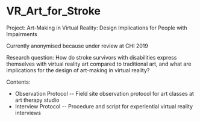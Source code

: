 # VR_Art_for_Stroke

Project: Art-Making in Virtual Reality: Design Implications for People with Impairments

Currently anonymised because under review at CHI 2019

Research question: How do stroke survivors with disabilities express themselves with virtual  reality  art  compared  to  traditional  art,  and  what  are implications for the design of art-making in virtual reality?

Contents: 

- Observation Protocol -- Field site observation protocol for art classes at art therapy studio 
- Interview Protocol -- Procedure and script for experiential virtual reality interviews
